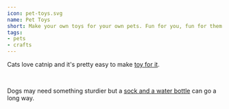 ```yaml
---
icon: pet-toys.svg
name: Pet Toys
short: Make your own toys for your own pets. Fun for you, fun for them.
tags:
- pets
- crafts
---
```


Cats love catnip and it's pretty easy to make [toy for it](https://www.instructables.com/id/Easy-Catnip-Dumpling-Toy/). 

<br>

Dogs may need something sturdier but a [sock and a water bottle](https://www.instructables.com/id/Water-Bottle-Dog-Toy/) can go a long way.